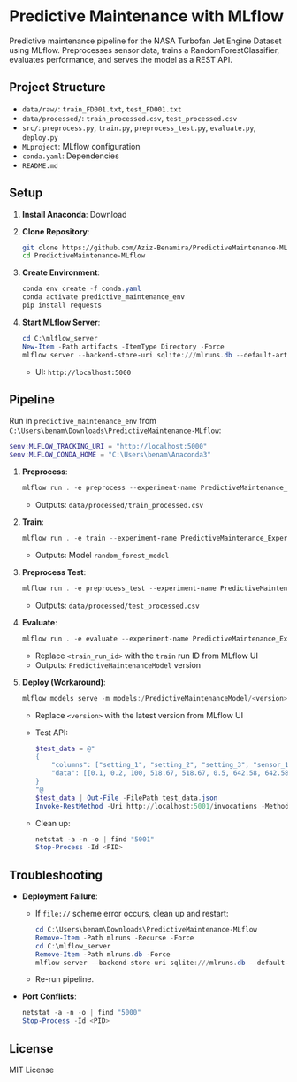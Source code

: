 # Predictive Maintenance with MLflow

Predictive maintenance pipeline for the NASA Turbofan Jet Engine Dataset using MLflow. Preprocesses sensor data, trains a RandomForestClassifier, evaluates performance, and serves the model as a REST API.

## Project Structure

- `data/raw/`: `train_FD001.txt`, `test_FD001.txt`
- `data/processed/`: `train_processed.csv`, `test_processed.csv`
- `src/`: `preprocess.py`, `train.py`, `preprocess_test.py`, `evaluate.py`, `deploy.py`
- `MLproject`: MLflow configuration
- `conda.yaml`: Dependencies
- `README.md`

## Setup

1. **Install Anaconda**: Download
2. **Clone Repository**:

   ```bash
   git clone https://github.com/Aziz-Benamira/PredictiveMaintenance-MLflow.git
   cd PredictiveMaintenance-MLflow
   ```
3. **Create Environment**:

   ```powershell
   conda env create -f conda.yaml
   conda activate predictive_maintenance_env
   pip install requests
   ```
4. **Start MLflow Server**:

   ```powershell
   cd C:\mlflow_server
   New-Item -Path artifacts -ItemType Directory -Force
   mlflow server --backend-store-uri sqlite:///mlruns.db --default-artifact-root ./artifacts --host 0.0.0.0 --port 5000
   ```
   - UI: `http://localhost:5000`

## Pipeline

Run in `predictive_maintenance_env` from `C:\Users\benam\Downloads\PredictiveMaintenance-MLflow`:

```powershell
$env:MLFLOW_TRACKING_URI = "http://localhost:5000"
$env:MLFLOW_CONDA_HOME = "C:\Users\benam\Anaconda3"
```

1. **Preprocess**:

   ```powershell
   mlflow run . -e preprocess --experiment-name PredictiveMaintenance_Experiment
   ```

   - Outputs: `data/processed/train_processed.csv`

2. **Train**:

   ```powershell
   mlflow run . -e train --experiment-name PredictiveMaintenance_Experiment -P n_estimators=100 -P max_depth=5
   ```

   - Outputs: Model `random_forest_model`

3. **Preprocess Test**:

   ```powershell
   mlflow run . -e preprocess_test --experiment-name PredictiveMaintenance_Experiment
   ```

   - Outputs: `data/processed/test_processed.csv`

4. **Evaluate**:

   ```powershell
   mlflow run . -e evaluate --experiment-name PredictiveMaintenance_Experiment -P model_path=runs:/<train_run_id>/random_forest_model
   ```

   - Replace `<train_run_id>` with the `train` run ID from MLflow UI
   - Outputs: `PredictiveMaintenanceModel` version

5. **Deploy (Workaround)**:

   ```powershell
   mlflow models serve -m models:/PredictiveMaintenanceModel/<version> --port 5001 --host 0.0.0.0 --env-manager local
   ```

   - Replace `<version>` with the latest version from MLflow UI
   - Test API:

     ```powershell
     $test_data = @"
     {
         "columns": ["setting_1", "setting_2", "setting_3", "sensor_1", "sensor_1_mean", "sensor_1_std", "sensor_2", "sensor_2_mean", "sensor_2_std", "sensor_3", "sensor_3_mean", "sensor_3_std", "sensor_4", "sensor_4_mean", "sensor_4_std", "sensor_5", "sensor_5_mean", "sensor_5_std", "sensor_6", "sensor_6_mean", "sensor_6_std", "sensor_7", "sensor_7_mean", "sensor_7_std", "sensor_8", "sensor_8_mean", "sensor_8_std", "sensor_9", "sensor_9_mean", "sensor_9_std", "sensor_10", "sensor_10_mean", "sensor_10_std", "sensor_11", "sensor_11_mean", "sensor_11_std", "sensor_12", "sensor_12_mean", "sensor_12_std", "sensor_13", "sensor_13_mean", "sensor_13_std", "sensor_14", "sensor_14_mean", "sensor_14_std", "sensor_15", "sensor_15_mean", "sensor_15_std", "sensor_16", "sensor_16_mean", "sensor_16_std", "sensor_17", "sensor_17_mean", "sensor_17_std", "sensor_18", "sensor_18_mean", "sensor_18_std", "sensor_19", "sensor_19_mean", "sensor_19_std", "sensor_20", "sensor_20_mean", "sensor_20_std", "sensor_21", "sensor_21_mean", "sensor_21_std"],
         "data": [[0.1, 0.2, 100, 518.67, 518.67, 0.5, 642.58, 642.58, 0.4, 1589.7, 1589.7, 0.3, 1400.6, 1400.6, 0.2, 14.62, 14.62, 0.1, 21.61, 21.61, 0.05, 553.75, 553.75, 0.2, 2388.06, 2388.06, 0.3, 9046.19, 9046.19, 0.4, 1.3, 1.3, 0.01, 47.47, 47.47, 0.5, 521.66, 521.66, 0.6, 2388.07, 2388.07, 0.7, 8138.62, 8138.62, 0.8, 8.4195, 8.4195, 0.02, 0.03, 0.03, 0.001, 392, 392, 0.9, 2388, 2388, 0.1, 100, 100, 0, 38.95, 38.95, 0.2, 23.419, 23.419, 0.3]]
     }
     "@
     $test_data | Out-File -FilePath test_data.json
     Invoke-RestMethod -Uri http://localhost:5001/invocations -Method Post -ContentType "application/json" -Body (Get-Content test_data.json -Raw)
     ```
   - Clean up:

     ```powershell
     netstat -a -n -o | find "5001"
     Stop-Process -Id <PID>
     ```

## Troubleshooting

- **Deployment Failure**:

  - If `file://` scheme error occurs, clean up and restart:

    ```powershell
    cd C:\Users\benam\Downloads\PredictiveMaintenance-MLflow
    Remove-Item -Path mlruns -Recurse -Force
    cd C:\mlflow_server
    Remove-Item -Path mlruns.db -Force
    mlflow server --backend-store-uri sqlite:///mlruns.db --default-artifact-root ./artifacts --host 0.0.0.0 --port 5000
    ```
  - Re-run pipeline.

- **Port Conflicts**:

  ```powershell
  netstat -a -n -o | find "5000"
  Stop-Process -Id <PID>
  ```

## License

MIT License